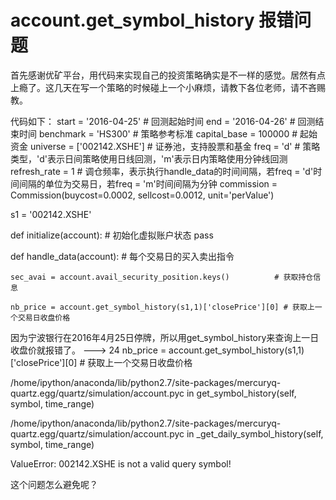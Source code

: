 # account.get_symbol_history 报错问题

首先感谢优矿平台，用代码来实现自己的投资策略确实是不一样的感觉。居然有点上瘾了。这几天在写一个策略的时候碰上一个小麻烦，请教下各位老师，请不吝赐教。

代码如下：
start = '2016-04-25'                       # 回测起始时间
end = '2016-04-26'                         # 回测结束时间
benchmark = 'HS300'                        # 策略参考标准
capital_base = 100000                      # 起始资金
universe = ['002142.XSHE']  # 证券池，支持股票和基金
freq = 'd'                                 # 策略类型，'d'表示日间策略使用日线回测，'m'表示日内策略使用分钟线回测
refresh_rate = 1                           # 调仓频率，表示执行handle_data的时间间隔，若freq = 'd'时间间隔的单位为交易日，若freq = 'm'时间间隔为分钟
commission = Commission(buycost=0.0002, sellcost=0.0012, unit='perValue')

s1 = '002142.XSHE'


def initialize(account):                   # 初始化虚拟账户状态
    pass

def handle_data(account):                  # 每个交易日的买入卖出指令
    
    sec_avai = account.avail_security_position.keys()          # 获取持仓信息
    
    nb_price = account.get_symbol_history(s1,1)['closePrice'][0] # 获取上一个交易日收盘价格

因为宁波银行在2016年4月25日停牌，所以用get_symbol_history来查询上一日收盘价就报错了。
---&gt; 24     nb_price = account.get_symbol_history(s1,1)['closePrice'][0] # 获取上一个交易日收盘价格
     

/home/ipython/anaconda/lib/python2.7/site-packages/mercuryq-quartz.egg/quartz/simulation/account.pyc in get_symbol_history(self, symbol, time_range)

/home/ipython/anaconda/lib/python2.7/site-packages/mercuryq-quartz.egg/quartz/simulation/account.pyc in _get_daily_symbol_history(self, symbol, time_range)

ValueError: 002142.XSHE is not a valid query symbol!

这个问题怎么避免呢？
